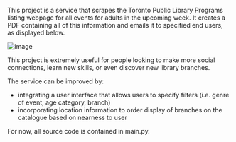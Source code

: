 This project is a service that scrapes the Toronto Public Library Programs listing webpage for all events for adults in the upcoming week. It creates a PDF containing all of this information and emails it to specified end users, as displayed below.

![image](https://github.com/ZuhairQureshi/Toronto-Public-Library-Event-Catalogue-Service/assets/80606586/c8487f79-4026-45f3-a3fa-80ab80c7a7a3)



This project is extremely useful for people looking to make more social connections, learn new skills, or even discover new library branches. 

The service can be improved by:
* integrating a user interface that allows users to specify filters (i.e. genre of event, age category, branch)
* incorporating location information to order display of branches on the catalogue based on nearness to user

For now, all source code is contained in main.py.
